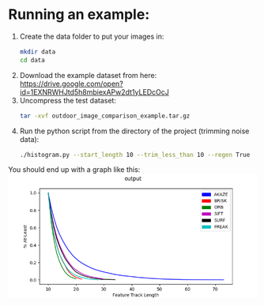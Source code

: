 # Running an example:

1. Create the data folder to put your images in:
    ``` bash
    mkdir data
    cd data
    ```
1. Download the example dataset from here: https://drive.google.com/open?id=1EXNRWHJtd5h8mbiexAPw2dt1yLEDcOcJ
1. Uncompress the test dataset:
    ```bash
    tar -xvf outdoor_image_comparison_example.tar.gz
    ```
1. Run the python script from the directory of the project (trimming noise data):
    ```bash
    ./histogram.py --start_length 10 --trim_less_than 10 --regen True
    ```

You should end up with a graph like this:
![example graph](example_graph.png)
